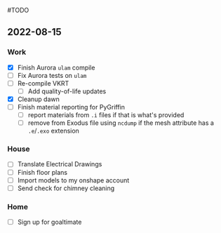 #TODO

## 2022-08-15

### Work
  - [x] Finish Aurora `ulam`  compile
  - [ ] Fix Aurora tests on `ulam`
  - [ ] Re-compile VKRT
	  - [ ] Add quality-of-life updates
  - [x] Cleanup dawn
  - [ ] Finish material reporting for PyGriffin
	  - [ ] report materials from `.i` files if that is what's provided
	  - [ ] remove from Exodus file using `ncdump` if the mesh attribute has a `.e`/`.exo` extension

### House
  - [ ] Translate Electrical Drawings
  - [ ] Finish floor plans
  - [ ] Import models to my onshape account
  - [ ] Send check for chimney cleaning

### Home
  - [ ] Sign up for goaltimate